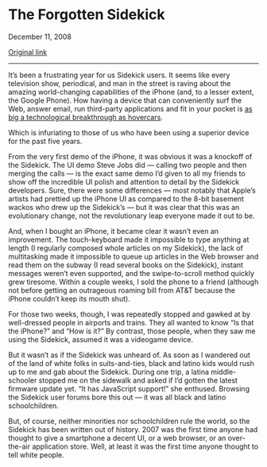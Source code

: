 The Forgotten Sidekick
======================

December 11, 2008

[Original link](http://www.aaronsw.com/weblog/forgottensidekick)

* * * * *

It’s been a frustrating year for us Sidekick users. It seems like every
television show, periodical, and man in the street is raving about the
amazing world-changing capabilities of the iPhone (and, to a lesser
extent, the Google Phone). How having a device that can conveniently
surf the Web, answer email, run third-party applications and fit in your
pocket is [as big a technological breakthrough as
hovercars](http://daringfireball.net/2008/10/iphone_3g).

Which is infuriating to those of us who have been using a superior
device for the past five years.

From the very first demo of the iPhone, it was obvious it was a knockoff
of the Sidekick. The UI demo Steve Jobs did — calling two people and
then merging the calls — is the exact same demo I’d given to all my
friends to show off the incredible UI polish and attention to detail by
the Sidekick developers. Sure, there were some differences — most
notably that Apple’s artists had prettied up the iPhone UI as compared
to the 8-bit basement wackos who drew up the Sidekick’s — but it was
clear that this was an evolutionary change, not the revolutionary leap
everyone made it out to be.

And, when I bought an iPhone, it became clear it wasn’t even an
improvement. The touch-keyboard made it impossible to type anything at
length (I regularly composed whole articles on my Sidekick), the lack of
multitasking made it impossible to queue up articles in the Web browser
and read them on the subway (I read several books on the Sidekick),
instant messages weren’t even supported, and the swipe-to-scroll method
quickly grew tiresome. Within a couple weeks, I sold the phone to a
friend (although not before getting an outrageous roaming bill from AT&T
because the iPhone couldn’t keep its mouth shut).

For those two weeks, though, I was repeatedly stopped and gawked at by
well-dressed people in airports and trains. They all wanted to know “Is
that the iPhone?” and “How is it?” By contrast, those people, when they
saw me using the Sidekick, assumed it was a videogame device.

But it wasn’t as if the Sidekick was unheard of. As soon as I wandered
out of the land of white folks in suits-and-ties, black and latino kids
would rush up to me and gab about the Sidekick. During one trip, a
latina middle-schooler stopped me on the sidewalk and asked if I’d
gotten the latest firmware update yet. “It has JavaScript support!” she
enthused. Browsing the Sidekick user forums bore this out — it was all
black and latino schoolchildren.

But, of course, neither minorities nor schoolchildren rule the world, so
the Sidekick has been written out of history. 2007 was the first time
anyone had thought to give a smartphone a decent UI, or a web browser,
or an over-the-air application store. Well, at least it was the first
time anyone thought to tell white people.
